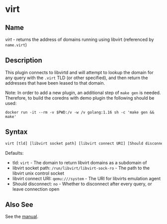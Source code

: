 # virt

## Name

*virt* - returns the address of domains running using libvirt (referenced by `name.virt`)

## Description

This plugin connects to libvirtd and will attempt to lookup the domain for any query with the
`.virt` TLD (or other specified), and then return the addresses that have been leased to that
domain.

Note: In order to add a new plugin, an additional step of `make gen` is needed. Therefore,
to build the coredns with demo plugin the following should be used:
```
docker run -it --rm -v $PWD:/v -w /v golang:1.16 sh -c 'make gen && make'
```

## Syntax

~~~ txt
virt [tld] [libvirt socket path] [libvirt connect URI] [Should disconnect]
~~~

Defaults:
- tld: `virt` - The domain to return libvirt domains as a subdomain of
- libvirt socket path: `/run/libvirt/libvirt-sock-ro` - The path to the libvirt unix control socket
- libvirt connect URI: `qemu:///system` - The URI for libvirts emulation agent
- Should disconnect: `no` - Whether to disconnect after every query, or leave connection open

## Also See

See the [manual](https://coredns.io/manual).
